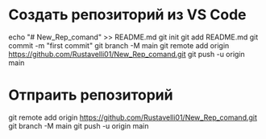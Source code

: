 # Создать репозиторий из VS Code

echo "# New_Rep_comand" >> README.md
git init
git add README.md
git commit -m "first commit"
git branch -M main
git remote add origin https://github.com/Rustavelli01/New_Rep_comand.git
git push -u origin main

# Отпраить репозиторий
git remote add origin https://github.com/Rustavelli01/New_Rep_comand.git
git branch -M main
git push -u origin main


# 

